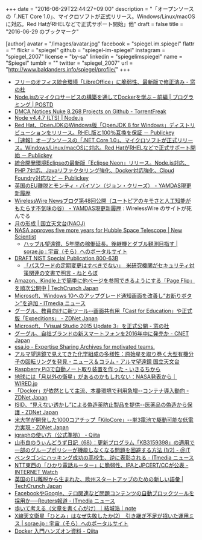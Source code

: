 +++
date = "2016-06-29T22:44:27+09:00"
description = "「オープンソースの「.NET Core 1.0」、マイクロソフトが正式リリース。Windows/Linux/macOSに対応。Red HatがRHELなどで正式サポート開始」他"
draft = false
title = "2016-06-29 のブックマーク"

[author]
  avatar = "/images/avatar.jpg"
  facebook = "spiegel.im.spiegel"
  flattr = ""
  flickr = "spiegel"
  github = "spiegel-im-spiegel"
  instagram = "spiegel_2007"
  license = "by-sa"
  linkedin = "spiegelimspiegel"
  name = "Spiegel"
  tumblr = ""
  twitter = "spiegel_2007"
  url = "http://www.baldanders.info/spiegel/profile/"
+++

- [フリーのオフィス統合環境「LibreOffice」に脆弱性、最新版で修正済み - 窓の杜](http://forest.watch.impress.co.jp/docs/news/1007779.html)
- [Node.jsのマイクロサービスの構築を通してDockerを学ぶ – 前編 | プログラミング | POSTD](http://postd.cc/learn-docker-by-building-a-microservice-1/)
- [DMCA Notices Nuke 8,268 Projects on Github - TorrentFreak](https://torrentfreak.com/dmca-notices-nuke-8268-projects-on-github-160629/)
- [Node v4.4.7 (LTS) | Node.js](https://nodejs.org/en/blog/release/v4.4.7/)
- [Red Hat、OpenJDKのWindows版「OpenJDK 8 for Windows」ディストリビューションをリリース。RHEL版と100％互換を保証 － Publickey](http://www.publickey1.jp/blog/16/red_hat_openjdk_8_for_windows.html)
- [［速報］オープンソースの「.NET Core 1.0」、マイクロソフトが正式リリース。Windows/Linux/macOSに対応。Red HatがRHELなどで正式サポート開始 － Publickey](http://www.publickey1.jp/blog/16/net_core_10_redhat.html)
- [統合開発環境Eclipseの最新版「Eclipse Neon」リリース。Node.js対応、PHP 7対応、Javaリファクタリング強化、Docker対応強化、Cloud Foundry対応など － Publickey](http://www.publickey1.jp/blog/16/eclipse_neon.html)
- [英国のEU離脱とモンティ・パイソン（ジョン・クリーズ） - YAMDAS現更新履歴](http://d.hatena.ne.jp/yomoyomo/20160628/brexit)
- [WirelessWire Newsブログ第48回公開（ユートピアのキモさと人工知能がもたらす不気味の谷） - YAMDAS現更新履歴](http://d.hatena.ne.jp/yomoyomo/20160628/wirelesswire) : WirelessWire のサイトが死んでる
- [月の形成 | 国立天文台(NAOJ)](http://www.nao.ac.jp/gallery/weekly/2016/20160628-4d2u.html)
- [NASA approves five more years for Hubble Space Telescope | New Scientist](https://www.newscientist.com/article/2095042-nasa-approves-five-more-years-for-hubble-space-telescope/)
    - [ハッブル望遠鏡、5年間の稼働延長。後継機とダブル観測目指す | sorae.jp : 宇宙（そら）へのポータルサイト](http://sorae.jp/030201/2016_06_26_hubble.html)
- [DRAFT NIST Special Publication 800-63B](https://pages.nist.gov/800-63-3/sp800-63b.html)
    - [「パスワードの定期変更はすべきでない」　米研究機関がセキュリティ対策関連の文書で明言 - ねとらぼ](http://nlab.itmedia.co.jp/nl/articles/1606/28/news127.html)
- [Amazon、Kindle上で簡単に他ページを参照できるようにする「Page Flip」を順次公開中 | TechCrunch Japan](http://jp.techcrunch.com/2016/06/29/20160628amazon-introduces-page-flip-for-kindle/)
- [Microsoft、Windows 10へのアップグレード通知画面を改善し“お断りボタン”を追加 - ITmedia ニュース](http://www.itmedia.co.jp/news/articles/1606/29/news063.html)
- [グーグル、教員向けに新ツール--画面共有用「Cast for Education」や正式版「Expeditions」 - ZDNet Japan](http://japan.zdnet.com/article/35084964/)
- [Microsoft、「Visual Studio 2015 Update 3」を正式公開 - 窓の杜](http://forest.watch.impress.co.jp/docs/news/1007454.html)
- [グーグル、自社ブランドの新スマートフォンを2016年中に発売か - CNET Japan](http://japan.cnet.com/news/service/35084970/)
- [esa.io - Expertise Sharing Archives for motivated teams.](https://esa.io/)
- [アルマ望遠鏡で見えてきた化学組成の多様性：原始星を取り巻く大型有機分子の回転リングを発見 - ニュース＆コラム - アルマ望遠鏡 国立天文台](http://alma.mtk.nao.ac.jp/j/news/info/2016/0628post_662.html)
- [Raspberry Pi3で自動ノート取り装置を作った - いきるちから](http://dolicas.hatenablog.com/entry/2016/06/26/231848)
- [地球には「月以外の衛星」があるのかもしれない：NASA発表から｜WIRED.jp](http://wired.jp/2016/06/24/asteroid-ho3/)
- [「Docker」が依然として主流、本番環境で利用急増--コンテナ導入動向 - ZDNet Japan](http://japan.zdnet.com/article/35084914/)
- [ISID、“見えない透かし”による偽造薬防止製品を提供--医薬品の偽造から保護 - ZDNet Japan](http://japan.zdnet.com/article/35084861/)
- [米大学が開発した1000コアチップ「KiloCore」--単3電池で駆動可能な低電力実現 - ZDNet Japan](http://japan.zdnet.com/article/35084895/)
- [igraphの使い方（公式準拠） - Qiita](http://qiita.com/scapegoat_11_/items/d99cbcfea053d9fcd8d2)
- [山市良のうぃんどうず日記（68）：更新プログラム「KB3159398」の適用で一部のグループポリシーが機能しなくなる問題を回避する方法 (1/2) - ＠IT](http://www.atmarkit.co.jp/ait/articles/1606/27/news016.html)
- [ペンタゴンにハッキング成功の高校生、逆に表彰される - ITmedia ニュース](http://www.itmedia.co.jp/news/articles/1606/27/news071.html)
- [NTT東西の「ひかり電話ルーター」に脆弱性、IPAとJPCERT/CCが公表 -INTERNET Watch](http://internet.watch.impress.co.jp/docs/news/1007288.html)
- [英国のEU離脱から生まれた、欧州スタートアップのための新しい語彙 | TechCrunch Japan](http://jp.techcrunch.com/2016/06/27/20160626brexit-creates-a-new-vocabulary-for-startups-in-europe/)
- [FacebookやGoogle、テロ関連など問題コンテンツの自動ブロックツールを採用か──Reuters報道 - ITmedia ニュース](http://www.itmedia.co.jp/news/articles/1606/27/news082.html)
- [歩いて考える（文章を書く心がけ）｜結城浩｜note](https://note.mu/hyuki/n/n267ef5ac05ac)
- [X線天文衛星「ひとみ」はなぜ失敗したか(2)　引き継ぎ不足が招いた運用ミス | sorae.jp : 宇宙（そら）へのポータルサイト](http://sorae.jp/02/2016_06_26_astro-h.html)
- [Docker 入門ハンズオン資料 - Qiita](http://qiita.com/zembutsu/items/891c7ffd2c36097400b1)
